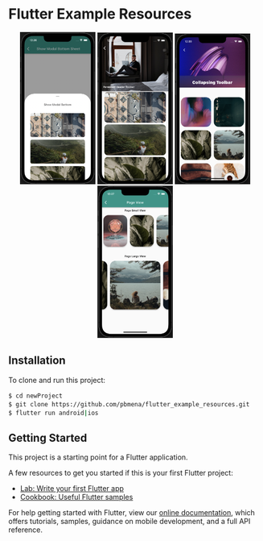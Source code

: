# Flutter Example Resources

<p align="center">
<img src="assets/readme_screen/modal_bottom.png" width=150>
<img src="assets/readme_screen/persistent_header.png" width=150>
<img src="assets/readme_screen/collapsing_toolbar.png" width=150>
<img src="assets/readme_screen/page_view.png" width=150>
</p>

## Installation
To clone and run this project:
```sh
$ cd newProject
$ git clone https://github.com/pbmena/flutter_example_resources.git
$ flutter run android|ios
```

## Getting Started

This project is a starting point for a Flutter application.

A few resources to get you started if this is your first Flutter project:

- [Lab: Write your first Flutter app](https://flutter.dev/docs/get-started/codelab)
- [Cookbook: Useful Flutter samples](https://flutter.dev/docs/cookbook)

For help getting started with Flutter, view our
[online documentation](https://flutter.dev/docs), which offers tutorials,
samples, guidance on mobile development, and a full API reference.
